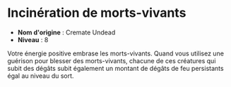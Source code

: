 # Incinération de morts-vivants

 * **Nom d'origine** : Cremate Undead
 * **Niveau** : 8


<p>Votre énergie positive embrase les morts-vivants. Quand vous utilisez une guérison pour blesser des morts-vivants, chacune de ces créatures qui subit des dégâts subit également un montant de dégâts de feu persistants égal au niveau du sort.</p>
